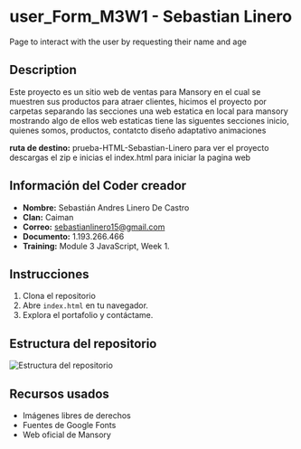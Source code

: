 # user_Form_M3W1 - Sebastian Linero
Page to interact with the user by requesting their name and age

## Description
Este proyecto es un sitio web de ventas para Mansory en el cual se muestren sus productos para atraer clientes, hicimos el proyecto por carpetas separando las secciones una web estatica en local para mansory mostrando algo de ellos
 web estaticas
 tiene las siguentes secciones inicio, quienes somos, productos, contatcto
diseño adaptativo animaciones

**ruta de destino:** prueba-HTML-Sebastian-Linero
para ver el proyecto descargas el zip e inicias el index.html para iniciar la pagina web

## Información del Coder creador
- **Nombre:** Sebastián Andres Linero De Castro 
- **Clan:** Caiman
- **Correo:** sebastianlinero15@gmail.com
- **Documento:** 1.193.266.466
- **Training:** Module 3 JavaScript, Week 1.

## Instrucciones
1. Clona el repositorio 
2. Abre `index.html` en tu navegador.
3. Explora el portafolio y contáctame.

## Estructura del repositorio
<image src="/img/image.png" alt="Estructura del repositorio">

## Recursos usados
- Imágenes libres de derechos
- Fuentes de Google Fonts
- Web oficial de Mansory
